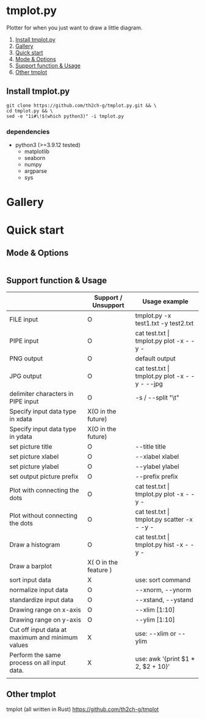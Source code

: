 # tmplot.py

Plotter for when you just want to draw a little diagram.

1. [Install tmplot.py](#anchor1)
1. [Gallery](#anchor2)
1. [Quick start](#anchor3)
1. [Mode & Options](#anchor4)
1. [Support function & Usage](#anchor5)
1. [Other tmplot](#anchor6)


<a id="anchor1"></a>
## Install tmplot.py
~~~
git clone https://github.com/th2ch-g/tmplot.py.git && \
cd tmplot.py && \
sed -e "1i#\!$(which python3)" -i tmplot.py
~~~

### dependencies
- python3 (>=3.9.12 tested)
    - matplotlib
    - seaborn
    - numpy
    - argparse
    - sys


<a id="anchor2"></a>
# Gallery



<a id="anchor3"></a>
# Quick start



<a id="anchor4"></a>
## Mode & Options
~~~
~~~


<a id="anchor5"></a>
## Support function & Usage

|                                                  | Support / Unsupport   | Usage example                                      |
| ------------------------------------------------ | --------------------- | -------------------------------------------------- |
| FILE input                                       | O                     | tmplot.py -x test1.txt -y test2.txt                |
| PIPE input                                       | O                     | cat test.txt &#124; tmplot.py plot -x - -y -       |
| PNG output                                       | O                     | default output                                     |
| JPG output                                       | O                     | cat test.txt &#124; tmplot.py plot -x - -y - --jpg |
| delimiter characters in PIPE input               | O                     | -s / --split  "\t"                                 |
| Specify input data type in xdata                 | X(O in the future)    |                                                    |
| Specify input data type in ydata                 | X(O in the future)    |                                                    |
| set picture title                                | O                     | --title title                                      |
| set picture xlabel                               | O                     | --xlabel xlabel                                    |
| set picture ylabel                               | O                     | --ylabel ylabel                                    |
| set output picture prefix                        | O                     | --prefix prefix                                    |
| Plot with connecting the dots                    | O                     | cat test.txt &#124; tmplot.py plot -x - -y -       |
| Plot without connecting the dots                 | O                     | cat test.txt &#124; tmplot.py scatter -x - -y -    |
| Draw a histogram                                 | O                     | cat test.txt &#124; tmplot.py hist -x - -y -       |
| Draw a barplot                                   | X( O in the feature ) |                                                    |
| sort input data                                  | X                     | use: sort command                                  |
| normalize input data                             | O                     | --xnorm, --ynorm                                   |
| standardize input data                           | O                     | --xstand, --ystand                                 |
| Drawing range on x-axis                          | O                     | --xlim [1:10]                                      |
| Drawing range on y-axis                          | O                     | --ylim [1:10]                                      |
| Cut off input data at maximum and minimum values | X                     | use: --xlim or --ylim                              |
| Perform the same process on all input data.      | X                     | use: awk '{print $1 * 2, $2 + 10}'                 |
|                                                  |                       |                                                    |


<a id="anchor6"></a>
## Other tmplot
tmplot (all written in Rust) https://github.com/th2ch-g/tmplot


